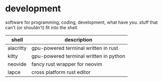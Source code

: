 # development

software for programming, coding, development, what have you.
stuff that can't (or shouldn't) fit into the shell.

| shell     | description                            |
| --------- | -------------------------------------- |
| alacritty | gpu-powered terminal written in rust   |
| kitty     | gpu-powered terminal written in python |
| neovide   | fancy rust wrapper for neovim          |
| lapce     | cross platform rust editor             |
